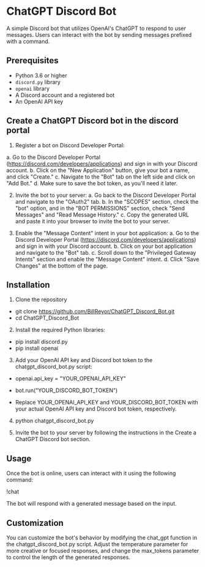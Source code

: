 # ChatGPT Discord Bot

A simple Discord bot that utilizes OpenAI's ChatGPT to respond to user messages. Users can interact with the bot by sending messages prefixed with a command.

## Prerequisites

- Python 3.6 or higher
- `discord.py` library
- `openai` library
- A Discord account and a registered bot
- An OpenAI API key

## Create a ChatGPT Discord bot in the discord portal
1. Register a bot on Discord Developer Portal:

a. Go to the Discord Developer Portal (https://discord.com/developers/applications) and sign in with your Discord account.
b. Click on the "New Application" button, give your bot a name, and click "Create."
c. Navigate to the "Bot" tab on the left side and click on "Add Bot."
d. Make sure to save the bot token, as you'll need it later.

2. Invite the bot to your server:
a. Go back to the Discord Developer Portal and navigate to the "OAuth2" tab.
b. In the "SCOPES" section, check the "bot" option, and in the "BOT PERMISSIONS" section, check "Send Messages" and "Read Message History."
c. Copy the generated URL and paste it into your browser to invite the bot to your server.

3. Enable the "Message Content" intent in your bot application:
a. Go to the Discord Developer Portal (https://discord.com/developers/applications) and sign in with your Discord account.
b. Click on your bot application and navigate to the "Bot" tab.
c. Scroll down to the "Privileged Gateway Intents" section and enable the "Message Content" intent.
d. Click "Save Changes" at the bottom of the page.

## Installation

1. Clone the repository
- git clone https://github.com/BillReyor/ChatGPT_Discord_Bot.git
- cd ChatGPT_Discord_Bot

2. Install the required Python libraries:
- pip install discord.py
- pip install openai

3. Add your OpenAI API key and Discord bot token to the chatgpt_discord_bot.py script:
- openai.api_key = "YOUR_OPENAI_API_KEY"
- bot.run("YOUR_DISCORD_BOT_TOKEN")

- Replace YOUR_OPENAI_API_KEY and YOUR_DISCORD_BOT_TOKEN with your actual OpenAI API key and Discord bot token, respectively.

4. python chatgpt_discord_bot.py

5. Invite the bot to your server by following the instructions in the Create a ChatGPT Discord bot section.

## Usage
Once the bot is online, users can interact with it using the following command:

!chat <your message>

The bot will respond with a generated message based on the input.

## Customization
You can customize the bot's behavior by modifying the chat_gpt function in the chatgpt_discord_bot.py script. Adjust the temperature parameter for more creative or focused responses, and change the max_tokens parameter to control the length of the generated responses.


